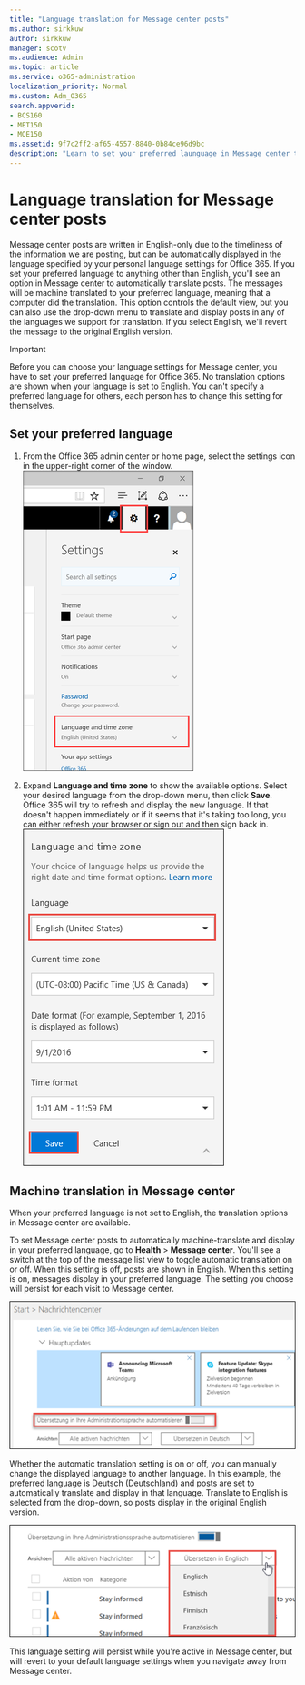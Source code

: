 ```yaml
---
title: "Language translation for Message center posts"
ms.author: sirkkuw
author: sirkkuw
manager: scotv
ms.audience: Admin
ms.topic: article
ms.service: o365-administration
localization_priority: Normal
ms.custom: Adm_O365
search.appverid:
- BCS160
- MET150
- MOE150
ms.assetid: 9f7c2ff2-af65-4557-8840-0b84ce96d9bc
description: "Learn to set your preferred launguage in Message center to automatically translate posts."
---
```


# Language translation for Message center posts

Message center posts are written in English-only due to the timeliness of the information we are posting, but can be automatically displayed in the language specified by your personal language settings for Office 365. If you set your preferred language to anything other than English, you'll see an option in Message center to automatically translate posts. The messages will be machine translated to your preferred language, meaning that a computer did the translation. This option controls the default view, but you can also use the drop-down menu to translate and display posts in any of the languages we support for translation. If you select English, we'll revert the message to the original English version.
  
> [!IMPORTANT]
> Before you can choose your language settings for Message center, you have to set your preferred language for Office 365. No translation options are shown when your language is set to English. You can't specify a preferred language for others, each person has to change this setting for themselves. 
  
## Set your preferred language

1. From the Office 365 admin center or home page, select the settings icon in the upper-right corner of the window.<br/>![Settings panel](../media/94f50d9b-e6ce-4a52-b6b1-8ddc55d2a859.PNG)
  
2. Expand **Language and time zone** to show the available options. Select your desired language from the drop-down menu, then click **Save**. Office 365 will try to refresh and display the new language. If that doesn't happen immediately or if it seems that it's taking too long, you can either refresh your browser or sign out and then sign back in.<br/>![Language preference settings](../media/31a3ade3-e25b-44da-b302-3107d8573b50.png)
  
## Machine translation in Message center

When your preferred language is not set to English, the translation options in Message center are available.
  
To set Message center posts to automatically machine-translate and display in your preferred language, go to **Health** \> **Message center**. You'll see a switch at the top of the message list view to toggle automatic translation on or off. When this setting is off, posts are shown in English. When this setting is on, messages display in your preferred language. The setting you choose will persist for each visit to Message center. 
  
![Automatic translation toggle switch](../media/9b28c9e0-deb8-4142-b735-62f8c930791e.png)
  
Whether the automatic translation setting is on or off, you can manually change the displayed language to another language. In this example, the preferred language is Deutsch (Deutschland) and posts are set to automatically translate and display in that language. Translate to English is selected from the drop-down, so posts display in the original English version. 
  
![Message center showing translation drop-down](../media/fc036047-cc9d-4b01-9415-b232c0e1b179.png)
  
This language setting will persist while you're active in Message center, but will revert to your default language settings when you navigate away from Message center. 
  

  

